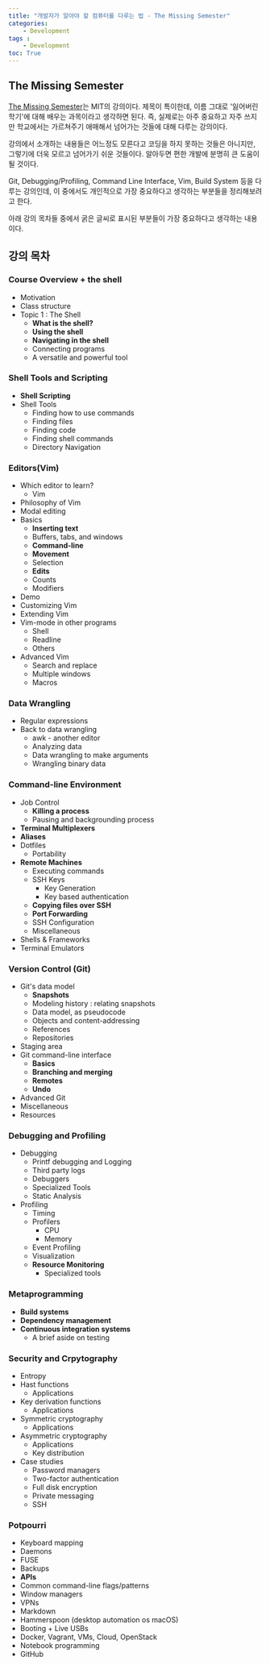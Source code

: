 ```yaml
---
title: "개발자가 알아야 할 컴퓨터를 다루는 법 - The Missing Semester"
categories:
    - Development
tags :
    - Development
toc: True
---
```

## The Missing Semester
[The Missing Semester](https://missing.csail.mit.edu/)는 MIT의 강의이다. 제목이 특이한데, 이름 그대로 '잃어버린 학기'에 대해 배우는 과목이라고 생각하면 된다. 즉, 실제로는 아주 중요하고 자주 쓰지만 학교에서는 가르쳐주기 애매해서 넘어가는 것들에 대해 다루는 강의이다. 

강의에서 소개하는 내용들은 어느정도 모른다고 코딩을 하지 못하는 것들은 아니지만, 그렇기에 더욱 모르고 넘어가기 쉬운 것들이다. 알아두면 편한 개발에 분명히 큰 도움이 될 것이다.

Git, Debugging/Profiling, Command Line Interface, Vim, Build System 등을 다루는 강의인데, 이 중에서도 개인적으로 가장 중요하다고 생각하는 부분들을 정리해보려고 한다.

아래 강의 목차들 중에서 굵은 글씨로 표시된 부분들이 가장 중요하다고 생각하는 내용이다.

## 강의 목차
### Course Overview + the shell
- Motivation
- Class structure
- Topic 1 : The Shell
    - **What is the shell?**
    - **Using the shell**
    - **Navigating in the shell**
    - Connecting programs
    - A versatile and powerful tool

### Shell Tools and Scripting
- **Shell Scripting**
- Shell Tools
    - Finding how to use commands
    - Finding files
    - Finding code
    - Finding shell commands
    - Directory Navigation

### Editors(Vim)
- Which editor to learn?
    - Vim
- Philosophy of Vim
- Modal editing
- Basics
    - **Inserting text**
    - Buffers, tabs, and windows
    - **Command-line**
    - **Movement**
    - Selection
    - **Edits**
    - Counts
    - Modifiers
- Demo
- Customizing Vim
- Extending Vim
- Vim-mode in other programs
    - Shell
    - Readline
    - Others
- Advanced Vim
    - Search and replace
    - Multiple windows
    - Macros

### Data Wrangling
- Regular expressions
- Back to data wrangling
    - awk - another editor
    - Analyzing data
    - Data wrangling to make arguments
    - Wrangling binary data

### Command-line Environment
- Job Control
    - **Killing a process**
    - Pausing and backgrounding process
- **Terminal Multiplexers**
- **Aliases**
- Dotfiles
    - Portability
- **Remote Machines**
    - Executing commands
    - SSH Keys
        - Key Generation
        - Key based authentication
    - **Copying files over SSH**
    - **Port Forwarding**
    - SSH Configuration
    - Miscellaneous
- Shells & Frameworks
- Terminal Emulators

### Version Control (Git)
- Git's data model
    - **Snapshots**
    - Modeling history : relating snapshots
    - Data model, as pseudocode
    - Objects and content-addressing
    - References
    - Repositories
- Staging area
- Git command-line interface
    - **Basics**
    - **Branching and merging**
    - **Remotes**
    - **Undo**
- Advanced Git
- Miscellaneous
- Resources

### Debugging and Profiling
- Debugging
    - Printf debugging and Logging
    - Third party logs
    - Debuggers
    - Specialized Tools
    - Static Analysis
- Profiling
    - Timing
    - Profilers
        - CPU
        - Memory
    - Event Profiling
    - Visualization
    - **Resource Monitoring**
        - Specialized tools

### Metaprogramming
- **Build systems**
- **Dependency management**
- **Continuous integration systems**
    - A brief aside on testing

### Security and Crpytography
- Entropy
- Hast functions
    - Applications
- Key derivation functions
    - Applications
- Symmetric cryptography
    - Applications
- Asymmetric cryptography
    - Applications
    - Key distribution
- Case studies
    - Password managers
    - Two-factor authentication
    - Full disk encryption
    - Private messaging
    - SSH

### Potpourri
- Keyboard mapping
- Daemons
- FUSE
- Backups
- **APIs**
- Common command-line flags/patterns
- Window managers
- VPNs
- Markdown
- Hammerspoon (desktop automation os macOS)
- Booting + Live USBs
- Docker, Vagrant, VMs, Cloud, OpenStack
- Notebook programming
- GitHub
